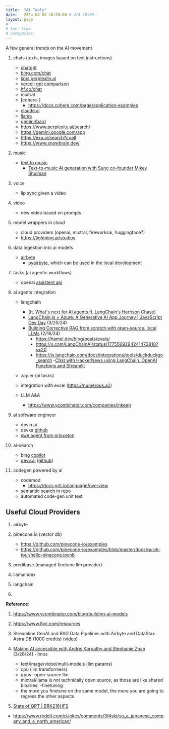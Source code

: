 ```yaml
---
title:  "AI Tools"
date:   2024-04-02 10:20:00 # 4/3 10:20-
layout: page
#
# toc: true
# categories:
---
```



A few general trends on the AI movement

1. chats (texts, images based on text instructions)
    - [chatgpt](https://chat.openai.com)
    - [bing.com/chat](https://bing.com/chat)
    - [labs.perplexity.ai](https://labs.perplexity.ai/)
    - [vercel: gpt comparison](https://sdk.vercel.ai)
    - [hf.co/chat](https://huggingface.co/chat/)
    - mixtral
    - [cohere-]
        - https://docs.cohere.com/page/application-examples
    - [claude.ai](https://claude.ai/chats)
    - [llama](https://labs.perplexity.ai/)
    - [gemini/bard](https://gemini.google.com/app)
    - https://www.perplexity.ai/search/
    - https://gemini.google.com/app
    - https://exa.ai/search?c=all
    - https://www.snowbrain.dev/

1. music
    - [text to music](https://app.suno.ai/create/)
        - [Text-to-music AI generation with Suno co-founder Mikey Shulman](https://youtu.be/jl_aABkYQ3s?feature=shared&t=126)

1. voice
    - lip sync given a video

1. video
    - new video based on prompts


1. model wrappers in cloud
    - cloud providers (openai, mixtral, fireworksai, huggingface?)
    - https://lightning.ai/studios


1. data ingestion into ai models
    - [airbyte](https://airbyte.com/tutorials)
        - [pyairbyte](https://docs.airbyte.com/using-airbyte/pyairbyte/getting-started), which can be used in the local development


1. tasks (ai agentic workflows)
    - openai [assistent api](https://cookbook.openai.com/examples/assistants_api_overview_python)

1. ai agents integration
    - langchain
        - (ft. [What's next for AI agents ft. LangChain's Harrison Chase](https://youtu.be/pBBe1pk8hf4?feature=shared&t=79))
        - [LangChain.js + Azure: A Generative AI App Journey | JavaScript Dev Day](https://youtu.be/nYXSKs8qMY8?feature=shared&t=404) (3/25/24)
        - [Building Corrective RAG from scratch with open-source, local LLMs](https://youtu.be/E2shqsYwxck?feature=shared&t=226) (2/16/24)
            - https://hamel.dev/blog/posts/evals/
            - https://x.com/LangChainAI/status/1775569294241472810?s=20
            - https://js.langchain.com/docs/integrations/tools/duckduckgo_search
        -[Chat with HackerNews using LangChain, OpenAI Functions and Streamlit](https://youtu.be/aReTR0NIP24?feature=shared&t=1603)
    - zapier (ai tasks)

    - integration with excel (https://numerous.ai/)
    - LLM A&A
        - https://www.ycombinator.com/companies/inkeep


1. ai software engineer
    - devin ai
    - devka [github]()
    - [swe agent from princeton](https://github.com/princeton-nlp/SWE-agent)

1. ai-search
    - bing [copilot](https://www.bing.com/chat)
    - [devv.ai](https://devv.ai/) ([github](https://github.com/devv-ai/devv))

1. codegen powered by ai
    - codemod
        - https://docs.grit.io/language/overview
    - semantic search in repo
    - automated code-gen unit test

## Useful Cloud Providers
1. airbyte
1. pinecone.io (vector db)
    - https://github.com/pinecone-io/examples
    - https://github.com/pinecone-io/examples/blob/master/docs/quick-tour/hello-pinecone.ipynb
1. predibase (managed finetune llm provider)

1. llamaindex
1. langchain
1.

**Reference**:
1. https://www.ycombinator.com/blog/building-ai-models
1. https://www.8vc.com/resources
1. Streamline GenAI and RAG Data Pipelines with Airbyte and DataStax Astra DB (1000 credtis) ([video](https://www.crowdcast.io/c/nchvdml0fxde))


1. [Making AI accessible with Andrej Karpathy and Stephanie Zhan](https://youtu.be/c3b-JASoPi0?si=xqho37j_eJujYeKh&t=235) (3/26/24)
-llmos
    - text/image/vidoe/multi-models (llm params)
    - cpu (llm transformers)
    - gpus
-open-source llm
    - mixtral/llama is not technically open source, as those are like shared binaries.
-finetuning
    - the more you finetune on the same model, the more you are going to regress the other aspects

1. [State of GPT | BRK216HFS](https://youtu.be/bZQun8Y4L2A?feature=shared&t=189)
- https://www.reddit.com/r/Jokes/comments/3f4skt/so_a_japanese_company_and_a_north_american/
